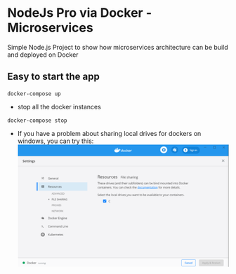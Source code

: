 # NodeJs Pro via Docker - Microservices 

Simple Node.js Project to show how microservices architecture can be build and deployed on Docker

## Easy to start the app
```
docker-compose up
```

- stop all the docker instances
```
docker-compose stop
```

- If you have a problem about sharing local drives for dockers on windows, you can try this:
![Sharing volumes problem - win](.\SS\Capture-1.PNG)

